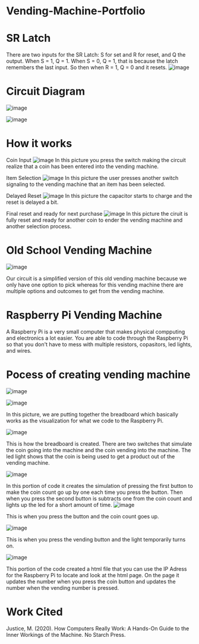 # Vending-Machine-Portfolio

# SR Latch
There are two inputs for the SR Latch: S for set and R for reset, and Q the output. When S = 1, Q = 1. When S = 0, Q = 1, that is because the latch remembers the last input. So then when R = 1, Q = 0 and it resets. 
![image](https://github.com/user-attachments/assets/eebb2cae-5fb6-4305-abdc-501845d4d12d)

# Circuit Diagram
![image](https://github.com/user-attachments/assets/0f6c2db1-b23b-41c8-a971-b93fdf443f35)

![image](https://github.com/user-attachments/assets/229aadf2-be46-45ea-a454-176584f2bfd9)

# How it works
Coin Input
![image](https://github.com/user-attachments/assets/6d7b3edd-21f1-4fcd-89f7-9d3bdfb3b50a)
In this picture you press the switch making the circuit realize that a coin has been entered into the vending machine. 

Item Selection
![image](https://github.com/user-attachments/assets/d426108c-1491-4b92-ae88-e92aa3087a55)
In this picture the user presses another switch signaling to the vending machine that an item has been selected. 

Delayed Reset
![image](https://github.com/user-attachments/assets/e7c71281-b210-4025-a97d-d928519e2a4b)
In this picture the capacitor starts to charge and the reset is delayed a bit. 

Final reset and ready for next purchase
![image](https://github.com/user-attachments/assets/f2b8b22e-77f3-44f5-b059-f86dbbae9741)
In this picture the ciruit is fully reset and ready for another coin to ender the vending machine and another selection process.

# Old School Vending Machine
![image](https://github.com/user-attachments/assets/5a3a40cc-8593-4162-8c84-8085f69325f7)

Our circuit is a simplified version of this old vending machine because we only have one option to pick whereas for this vending machine there are multiple options and outcomes to get from the vending machine.

# Raspberry Pi Vending Machine

A Raspberry Pi is a very small computer that makes physical compputing and electronics a lot easier. You are able to code through the Raspberry Pi so that you don't have to mess with multiple resistors, copasitors, led lights, and wires. 

# Pocess of creating vending machine
![image](https://github.com/user-attachments/assets/8a20a18e-0db3-438d-9925-0791e5f6e44c)

![image](https://github.com/user-attachments/assets/7f44c17b-c9cd-4b72-b10b-243699ea0e74)

In this picture, we are putting together the breadboard which basically works as the visualization for what we code to the Raspberry Pi. 

![image](https://github.com/user-attachments/assets/75bc943a-d5db-41cf-93fb-711cda288100)

This is how the breadboard is created. There are two switches that simulate the coin going into the machine and the coin vending into the machine. The led light shows that the coin is being used to get a product out of the vending machine. 

![image](https://github.com/user-attachments/assets/5cea6cd3-9e43-4501-88b7-ec4f5d624a25)

In this portion of code it creates the simulation of pressing the first button to make the coin count go up by one each time you press the button. Then when you press the second button is subtracts one from the coin count and lights up the led for a short amount of time.
![image](https://github.com/user-attachments/assets/125d8cbc-3542-4237-97ed-5746273f643e)

This is when you press the button and the coin count goes up.

![image](https://github.com/user-attachments/assets/eb89f902-6840-4b33-b222-6b9a835913f1)

This is when you press the vending button and the light temporarily turns on.

![image](https://github.com/user-attachments/assets/ef9bea04-a228-4e96-8fa9-08a6f337e060)

This portion of the code created a html file that you can use the IP Adress for the Raspberry Pi to locate and look at the html page. On the page it updates the number when you press the coin button and updates the number when the vending number is pressed.

# Work Cited
Justice, M. (2020). How Computers Really Work: A Hands-On Guide to the Inner Workings of the Machine. No Starch Press.
